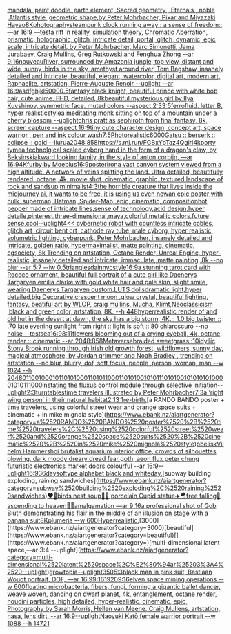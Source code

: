 [mandala ,paint,doodle ,earth element, Sacred geometry , Eternals , noble ,Atlantis style ,geometric shape,by Peter Mohrbacher, Pixar and Miyazaki Hayao](https://www.ebank.nz/aiartgenerator?category=mandala%2520%2Cpaint%2Cdoodle%2520%2Cearth%2520element%2C%2520Sacred%2520geometry%2520%2C%2520Eternals%2520%2C%2520noble%2520%2CAtlantis%2520style%2520%2Cgeometric%2520shape%2Cby%2520Peter%2520Mohrbacher%2C%2520Pixar%2520and%2520Miyazaki%2520Hayao)[](https://www.ebank.nz/aiartgenerator?category=)[8K](https://www.ebank.nz/aiartgenerator?category=8K)[photography](https://www.ebank.nz/aiartgenerator?category=photography)[steampunk clock running away:: a sense of freedom:: —ar 16:9 —test](https://www.ebank.nz/aiartgenerator?category=steampunk%2520clock%2520running%2520away%3A%3A%2520a%2520sense%2520of%2520freedom%3A%3A%2520%E2%80%94ar%252016%3A9%2520%E2%80%94test)[a rift in reality, simulation theory, Chromatic Aberration, prismatic, holographic, glitch, intricate detail, portal, glitch, dynamic, epic scale, intricate detail, by Peter Mohrbacher, Marc Simonetti, Jama Jurabaev, Craig Mullins, Greg Rutkowski and Fenghua Zhong --ar 9:16](https://www.ebank.nz/aiartgenerator?category=a%2520rift%2520in%2520reality%2C%2520simulation%2520theory%2C%2520Chromatic%2520Aberration%2C%2520prismatic%2C%2520holographic%2C%2520glitch%2C%2520intricate%2520detail%2C%2520portal%2C%2520glitch%2C%2520dynamic%2C%2520epic%2520scale%2C%2520intricate%2520detail%2C%2520by%2520Peter%2520Mohrbacher%2C%2520Marc%2520Simonetti%2C%2520Jama%2520Jurabaev%2C%2520Craig%2520Mullins%2C%2520Greg%2520Rutkowski%2520and%2520Fenghua%2520Zhong%2520--ar%25209%3A16)[nouveau](https://www.ebank.nz/aiartgenerator?category=nouveau)[River, surrounded by Amazonia jungle, top view, distant and wide, sunny, birds in the sky, amethyst around river, Tom Bagshaw, insanely detailed and intricate, beautiful, elegant, watercolor, digital art, modern art, Raphaelite, artstation, Pierre-Auguste Renoir --uplight --ar 16:9](https://www.ebank.nz/aiartgenerator?category=River%2C%2520surrounded%2520by%2520Amazonia%2520jungle%2C%2520top%2520view%2C%2520distant%2520and%2520wide%2C%2520sunny%2C%2520birds%2520in%2520the%2520sky%2C%2520amethyst%2520around%2520river%2C%2520Tom%2520Bagshaw%2C%2520insanely%2520detailed%2520and%2520intricate%2C%2520beautiful%2C%2520elegant%2C%2520watercolor%2C%2520digital%2520art%2C%2520modern%2520art%2C%2520Raphaelite%2C%2520artstation%2C%2520Pierre-Auguste%2520Renoir%2520--uplight%2520--ar%252016%3A9)[asdfghjkl](https://www.ebank.nz/aiartgenerator?category=asdfghjkl)[5000](https://www.ebank.nz/aiartgenerator?category=5000)[0.5](https://www.ebank.nz/aiartgenerator?category=0.5)[fantasy black knight, beautiful prince with white bob hair, cute anime, FHD, detailed, 8k](https://www.ebank.nz/aiartgenerator?category=fantasy%2520black%2520knight%2C%2520beautiful%2520prince%2520with%2520white%2520bob%2520hair%2C%2520cute%2520anime%2C%2520FHD%2C%2520detailed%2C%25208k)[beautiful mysterious girl by Ilya Kuvshinov, symmetric face, muted colors --aspect 2:3](https://www.ebank.nz/aiartgenerator?category=beautiful%2520mysterious%2520girl%2520by%2520Ilya%2520Kuvshinov%2C%2520symmetric%2520face%2C%2520muted%2520colors%2520--aspect%25202%3A3)[3:5](https://www.ebank.nz/aiartgenerator?category=3%3A5)[ferrofluid, letter B, hyper realistic](https://www.ebank.nz/aiartgenerator?category=ferrofluid%2C%2520letter%2520B%2C%2520hyper%2520realistic)[style](https://www.ebank.nz/aiartgenerator?category=style)[a meditating monk sitting on top of a mountain under a cherry blossom --uplight](https://www.ebank.nz/aiartgenerator?category=a%2520meditating%2520monk%2520sitting%2520on%2520top%2520of%2520a%2520mountain%2520under%2520a%2520cherry%2520blossom%2520--uplight)[chris pratt as sephiroth from final fantasy, 8k, screen capture --aspect 16:9](https://www.ebank.nz/aiartgenerator?category=chris%2520pratt%2520as%2520sephiroth%2520from%2520final%2520fantasy%2C%25208k%2C%2520screen%2520capture%2520--aspect%252016%3A9)[tiny cute character design, concept art, space warrior , pen and ink colour wash](https://www.ebank.nz/aiartgenerator?category=tiny%2520cute%2520character%2520design%2C%2520concept%2520art%2C%2520space%2520warrior%2520%2C%2520pen%2520and%2520ink%2520colour%2520wash)[7:5](https://www.ebank.nz/aiartgenerator?category=7%3A5)[Photorealistic](https://www.ebank.nz/aiartgenerator?category=Photorealistic)[6000](https://www.ebank.nz/aiartgenerator?category=6000)[Gatsu :: berserk :: eclipse :: gold --ll](https://www.ebank.nz/aiartgenerator?category=Gatsu%2520%3A%3A%2520berserk%2520%3A%3A%2520eclipse%2520%3A%3A%2520gold%2520--ll)[](https://www.ebank.nz/aiartgenerator?category=)[urua](https://www.ebank.nz/aiartgenerator?category=urua)[2048:858](https://www.ebank.nz/aiartgenerator?category=2048%3A858)[<https://s.mj.run/FGBxYpTaz4Q>](https://www.ebank.nz/aiartgenerator?category=%3Chttps%3A//s.mj.run/FGBxYpTaz4Q%3E)[girl](https://www.ebank.nz/aiartgenerator?category=girl)[4k](https://www.ebank.nz/aiartgenerator?category=4k)[porty tyme](https://www.ebank.nz/aiartgenerator?category=porty%2520tyme)[a technolgical scaled cyborg hand in the form of a dragon's claw, by Beksinski](https://www.ebank.nz/aiartgenerator?category=a%2520technolgical%2520scaled%2520cyborg%2520hand%2520in%2520the%2520form%2520of%2520a%2520dragon%27s%2520claw%2C%2520by%2520Beksinski)[akward looking family, in the style of anton corbijn, —ar 16:9](https://www.ebank.nz/aiartgenerator?category=akward%2520looking%2520family%2C%2520in%2520the%2520style%2520of%2520anton%2520corbijn%2C%2520%E2%80%94ar%252016%3A9)[4K](https://www.ebank.nz/aiartgenerator?category=4K)[furby by Moebius](https://www.ebank.nz/aiartgenerator?category=furby%2520by%2520Moebius)[16:9](https://www.ebank.nz/aiartgenerator?category=16%3A9)[poster](https://www.ebank.nz/aiartgenerator?category=poster)[iron](https://www.ebank.nz/aiartgenerator?category=iron)[a vast canyon system viewed from a high altitude.  A network of veins splitting the land.  Ultra detailed, beautifully rendered, octane, 4k, movie shot, cinematic, graphic, textured landscape of rock and sand](https://www.ebank.nz/aiartgenerator?category=a%2520vast%2520canyon%2520system%2520viewed%2520from%2520a%2520high%2520altitude.%2520%2520A%2520network%2520of%2520veins%2520splitting%2520the%2520land.%2520%2520Ultra%2520detailed%2C%2520beautifully%2520rendered%2C%2520octane%2C%25204k%2C%2520movie%2520shot%2C%2520cinematic%2C%2520graphic%2C%2520textured%2520landscape%2520of%2520rock%2520and%2520sand)[sup,minimalist](https://www.ebank.nz/aiartgenerator?category=sup%2Cminimalist)[4:3](https://www.ebank.nz/aiartgenerator?category=4%3A3)[the horrible creature that lives inside the midjourney ai, it wants to be free, it is using us even now](https://www.ebank.nz/aiartgenerator?category=the%2520horrible%2520creature%2520that%2520lives%2520inside%2520the%2520midjourney%2520ai%2C%2520it%2520wants%2520to%2520be%2520free%2C%2520it%2520is%2520using%2520us%2520even%2520now)[an epic poster with hulk, superman, Batman, Spider-Man, epic, cinematic, composition](https://www.ebank.nz/aiartgenerator?category=an%2520epic%2520poster%2520with%2520hulk%2C%2520superman%2C%2520Batman%2C%2520Spider-Man%2C%2520epic%2C%2520cinematic%2C%2520composition)[hot pepper made of intricate lines,sense of technology,acid design,hyper detaile,pinterest,three-dimensional,maya,colorful metallic colors,future sense,cool](https://www.ebank.nz/aiartgenerator?category=hot%2520pepper%2520made%2520of%2520intricate%2520lines%2Csense%2520of%2520technology%2Cacid%2520design%2Chyper%2520detaile%2Cpinterest%2Cthree-dimensional%2Cmaya%2Ccolorful%2520metallic%2520colors%2Cfuture%2520sense%2Ccool)[--uplight](https://www.ebank.nz/aiartgenerator?category=--uplight)[4](https://www.ebank.nz/aiartgenerator?category=4)[<< cybernetic robot with countless intricate cables, glitch art, circuit bent crt, cathode ray tube, male cyborg, hyper realistic, volumetric lighting, cyberpunk, Peter Mohrbacher, insanely detailed and intricate, golden ratio, hypermaximalist, matte painting, cinematic, cgsociety, 8k Trending on artstation, Octane Render, Unreal Engine, hyper-realistic, insanely detailed and intricate, immaculate, matte painting, 8k --no blur --ar 5:7 --iw 0.5](https://www.ebank.nz/aiartgenerator?category=%3C%3C%2520cybernetic%2520robot%2520with%2520countless%2520intricate%2520cables%2C%2520glitch%2520art%2C%2520circuit%2520bent%2520crt%2C%2520cathode%2520ray%2520tube%2C%2520male%2520cyborg%2C%2520hyper%2520realistic%2C%2520volumetric%2520lighting%2C%2520cyberpunk%2C%2520Peter%2520Mohrbacher%2C%2520insanely%2520detailed%2520and%2520intricate%2C%2520golden%2520ratio%2C%2520hypermaximalist%2C%2520matte%2520painting%2C%2520cinematic%2C%2520cgsociety%2C%25208k%2520Trending%2520on%2520artstation%2C%2520Octane%2520Render%2C%2520Unreal%2520Engine%2C%2520hyper-realistic%2C%2520insanely%2520detailed%2520and%2520intricate%2C%2520immaculate%2C%2520matte%2520painting%2C%25208k%2520--no%2520blur%2520--ar%25205%3A7%2520--iw%25200.5)[triangles](https://www.ebank.nz/aiartgenerator?category=triangles)[dainnyc](https://www.ebank.nz/aiartgenerator?category=dainnyc)[style](https://www.ebank.nz/aiartgenerator?category=style)[16:9](https://www.ebank.nz/aiartgenerator?category=16%3A9)[a stunning tarot card with Rococo ornament, beautiful full portrait of a cute girl like Daenerys Targaryen emilia clarke with gold white hair and pale skin, slight smile, wearing Daenerys Targaryen custom,LUTS dollsdramatic light,hyper detailed,big Decorative crescent moon ,glow crystal, beautiful lighting,  fantasy, beatiful art by WLOP, craig mullins, Mucha, Klimt,Neoclassicism ,black and green color, artstation, 8K. --h 448](https://www.ebank.nz/aiartgenerator?category=a%2520stunning%2520tarot%2520card%2520with%2520Rococo%2520ornament%2C%2520beautiful%2520full%2520portrait%2520of%2520a%2520cute%2520girl%2520like%2520Daenerys%2520Targaryen%2520emilia%2520clarke%2520with%2520gold%2520white%2520hair%2520and%2520pale%2520skin%2C%2520slight%2520smile%2C%2520wearing%2520Daenerys%2520Targaryen%2520custom%2CLUTS%2520dollsdramatic%2520light%2Chyper%2520detailed%2Cbig%2520Decorative%2520crescent%2520moon%2520%2Cglow%2520crystal%2C%2520beautiful%2520lighting%2C%2520%2520fantasy%2C%2520beatiful%2520art%2520by%2520WLOP%2C%2520craig%2520mullins%2C%2520Mucha%2C%2520Klimt%2CNeoclassicism%2520%2Cblack%2520and%2520green%2520color%2C%2520artstation%2C%25208K.%2520--h%2520448)[hyperrealistic render of and old hut in the desert at dawn, the sky has a big storm, 4K,:: 1.0 big twister :: .70 late evening sunlight from right :: light is soft ::.80 chiaroscuro  --no noise  --test](https://www.ebank.nz/aiartgenerator?category=hyperrealistic%2520render%2520of%2520and%2520old%2520hut%2520in%2520the%2520desert%2520at%2520dawn%2C%2520the%2520sky%2520has%2520a%2520big%2520storm%2C%25204K%2C%3A%3A%25201.0%2520big%2520twister%2520%3A%3A%2520.70%2520late%2520evening%2520sunlight%2520from%2520right%2520%3A%3A%2520light%2520is%2520soft%2520%3A%3A.80%2520chiaroscuro%2520%2520--no%2520noise%2520%2520--test)[sea](https://www.ebank.nz/aiartgenerator?category=sea)[16:9](https://www.ebank.nz/aiartgenerator?category=16%3A9)[8:11](https://www.ebank.nz/aiartgenerator?category=8%3A11)[flowers blooming out of a crying eyeball, 4k, octane render :: cinematic --ar 2048:858](https://www.ebank.nz/aiartgenerator?category=flowers%2520blooming%2520out%2520of%2520a%2520crying%2520eyeball%2C%25204k%2C%2520octane%2520render%2520%3A%3A%2520cinematic%2520--ar%25202048%3A858)[Metaverse](https://www.ebank.nz/aiartgenerator?category=Metaverse)[braided sweetgrass::10](https://www.ebank.nz/aiartgenerator?category=braided%2520sweetgrass%3A%3A10)[idyllic Stony Brook running through Irish old growth forest, wildflowers, sunny day, magical atmosphere, by Jordan grimmer and Noah Bradley , trending on artstation  --no blur, blurry, dof, soft focus, people, person, woman, man  --w 1024  --h 2048](https://www.ebank.nz/aiartgenerator?category=idyllic%2520Stony%2520Brook%2520running%2520through%2520Irish%2520old%2520growth%2520forest%2C%2520wildflowers%2C%2520sunny%2520day%2C%2520magical%2520atmosphere%2C%2520by%2520Jordan%2520grimmer%2520and%2520Noah%2520Bradley%2520%2C%2520trending%2520on%2520artstation%2520%2520--no%2520blur%2C%2520blurry%2C%2520dof%2C%2520soft%2520focus%2C%2520people%2C%2520person%2C%2520woman%2C%2520man%2520%2520--w%25201024%2520%2520--h%25202048)[01100100010110101000110101100011010100101011101010010101010100001010111000](https://www.ebank.nz/aiartgenerator?category=01100100010110101000110101100011010100101011101010010101010100001010111000)[instating the fluxus control module through selective initiation](https://www.ebank.nz/aiartgenerator?category=instating%2520the%2520fluxus%2520control%2520module%2520through%2520selective%2520initiation)[--uplight](https://www.ebank.nz/aiartgenerator?category=--uplight)[2:3](https://www.ebank.nz/aiartgenerator?category=2%3A3)[turntables](https://www.ebank.nz/aiartgenerator?category=turntables)[time travelers illustrated by Peter Mohrbacher](https://www.ebank.nz/aiartgenerator?category=time%2520travelers%2520illustrated%2520by%2520Peter%2520Mohrbacher)[7:3](https://www.ebank.nz/aiartgenerator?category=7%3A3)[a ‘right wing person’ in their natural habitat](https://www.ebank.nz/aiartgenerator?category=a%2520%E2%80%98right%2520wing%2520person%E2%80%99%2520in%2520their%2520natural%2520habitat)[2:1](https://www.ebank.nz/aiartgenerator?category=2%3A1)[3:1](https://www.ebank.nz/aiartgenerator?category=3%3A1)[re-birth.](https://www.ebank.nz/aiartgenerator?category=re-birth.)[a RANDO BANDO poster + time travelers, using colorful street wear and orange space suits + cinematic + in mike mignola style](https://www.ebank.nz/aiartgenerator?category=a%2520RANDO%2520BANDO%2520poster%2520%2B%2520time%2520travelers%2C%2520using%2520colorful%2520street%2520wear%2520and%2520orange%2520space%2520suits%2520%2B%2520cinematic%2520%2B%2520in%2520mike%2520mignola%2520style)[obelisk](https://www.ebank.nz/aiartgenerator?category=obelisk)[Vilhelm Hammershoi brutalist aquarium interior office, crowds of silhouettes glowing, dark moody dreary dread fear goth, aeon flux peter chung futuristic electronics market doors colourful --ar 16:9](https://www.ebank.nz/aiartgenerator?category=Vilhelm%2520Hammershoi%2520brutalist%2520aquarium%2520interior%2520office%2C%2520crowds%2520of%2520silhouettes%2520glowing%2C%2520dark%2520moody%2520dreary%2520dread%2520fear%2520goth%2C%2520aeon%2520flux%2520peter%2520chung%2520futuristic%2520electronics%2520market%2520doors%2520colourful%2520--ar%252016%3A9)[--uplight](https://www.ebank.nz/aiartgenerator?category=--uplight)[16:9](https://www.ebank.nz/aiartgenerator?category=16%3A9)[36daysoftype alphabet black and white](https://www.ebank.nz/aiartgenerator?category=36daysoftype%2520alphabet%2520black%2520and%2520white)[day.](https://www.ebank.nz/aiartgenerator?category=day.)[subway building exploding, raining sandwiches](https://www.ebank.nz/aiartgenerator?category=subway%2520building%2520exploding%2C%2520raining%2520sandwiches)[❤️💊birds nest soup🐥🥬 porcelain Cupid statue✈️🪂free falling🤮 ascending to heaven🧖🏻amalgamation —ar 9:16](https://www.ebank.nz/aiartgenerator?category=%E2%9D%A4%EF%B8%8F%F0%9F%92%8Abirds%2520nest%2520soup%F0%9F%90%A5%F0%9F%A5%AC%2520porcelain%2520Cupid%2520statue%E2%9C%88%EF%B8%8F%F0%9F%AA%82free%2520falling%F0%9F%A4%AE%2520ascending%2520to%2520heaven%F0%9F%A7%96%F0%9F%8F%BBamalgamation%2520%E2%80%94ar%25209%3A16)[a professional shot of Gob Bluth demonstrating his flair in the middle of an illusion on stage with a banana suit](https://www.ebank.nz/aiartgenerator?category=a%2520professional%2520shot%2520of%2520Gob%2520Bluth%2520demonstrating%2520his%2520flair%2520in%2520the%2520middle%2520of%2520an%2520illusion%2520on%2520stage%2520with%2520a%2520banana%2520suit)[8K](https://www.ebank.nz/aiartgenerator?category=8K)[plumeria --w 600](https://www.ebank.nz/aiartgenerator?category=plumeria%2520--w%2520600)[Hyperrealistic.](https://www.ebank.nz/aiartgenerator?category=Hyperrealistic.)[3000](https://www.ebank.nz/aiartgenerator?category=3000)[beautiful](https://www.ebank.nz/aiartgenerator?category=beautiful)[](https://www.ebank.nz/aiartgenerator?category=)[multi-dimensional latent space,—ar 3:4 --uplight](https://www.ebank.nz/aiartgenerator?category=multi-dimensional%2520latent%2520space%2C%E2%80%94ar%25203%3A4%2520--uplight)[growtopia](https://www.ebank.nz/aiartgenerator?category=growtopia)[--uplight](https://www.ebank.nz/aiartgenerator?category=--uplight)[350](https://www.ebank.nz/aiartgenerator?category=350)[5:3](https://www.ebank.nz/aiartgenerator?category=5%3A3)[black man in pink suit, Bastiaan Woudt portrait, DOF, —ar 16:9](https://www.ebank.nz/aiartgenerator?category=black%2520man%2520in%2520pink%2520suit%2C%2520Bastiaan%2520Woudt%2520portrait%2C%2520DOF%2C%2520%E2%80%94ar%252016%3A9)[9:16](https://www.ebank.nz/aiartgenerator?category=9%3A16)[1920](https://www.ebank.nz/aiartgenerator?category=1920)[9:16](https://www.ebank.nz/aiartgenerator?category=9%3A16)[elven space mining operations --w 600](https://www.ebank.nz/aiartgenerator?category=elven%2520space%2520mining%2520operations%2520--w%2520600)[floating microbacteria, fibers, fungi, forming a gigantic ballet dancer, weave woven, dancing on dwarf planet, 4k, entanglement, octane render, houdini particles, high detailed, hyper-realistic, cinematic, epic, Photography by Sarah Morris, Hellen van Meene, Craig Mullens, artstation, nasa, lens dirt, --ar 16:9](https://www.ebank.nz/aiartgenerator?category=floating%2520microbacteria%2C%2520fibers%2C%2520fungi%2C%2520forming%2520a%2520gigantic%2520ballet%2520dancer%2C%2520weave%2520woven%2C%2520dancing%2520on%2520dwarf%2520planet%2C%25204k%2C%2520entanglement%2C%2520octane%2520render%2C%2520houdini%2520particles%2C%2520high%2520detailed%2C%2520hyper-realistic%2C%2520cinematic%2C%2520epic%2C%2520Photography%2520by%2520Sarah%2520Morris%2C%2520Hellen%2520van%2520Meene%2C%2520Craig%2520Mullens%2C%2520artstation%2C%2520nasa%2C%2520lens%2520dirt%2C%2520--ar%252016%3A9)[--uplight](https://www.ebank.nz/aiartgenerator?category=--uplight)[Naoyuki Katō female warrior portrait --w 1088 --h 1472](https://www.ebank.nz/aiartgenerator?category=Naoyuki%2520Kat%C5%8D%2520female%2520warrior%2520portrait%2520--w%25201088%2520--h%25201472)[1](https://www.ebank.nz/aiartgenerator?category=1)